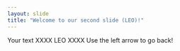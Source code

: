 ```yaml
---
layout: slide
title: "Welcome to our second slide (LEO)!"
---
```

Your text XXXX LEO XXXX
Use the left arrow to go back!
